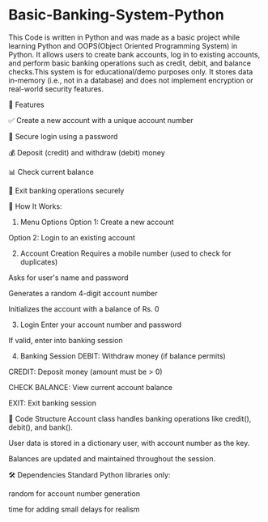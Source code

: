 # Basic-Banking-System-Python

This Code is written in Python and was made as a basic project while learning Python and OOPS(Object Oriented Programming System) in Python. It allows users to create bank accounts, log in to existing accounts, and perform basic banking operations such as credit, debit, and balance checks.This system is for educational/demo purposes only. It stores data in-memory (i.e., not in a database) and does not implement encryption or real-world security features.

🚀 Features

✅ Create a new account with a unique account number

🔐 Secure login using a password

💰 Deposit (credit) and withdraw (debit) money

📊 Check current balance

🚪 Exit banking operations securely

📂 How It Works:

1. Menu Options
Option 1: Create a new account

Option 2: Login to an existing account

2. Account Creation
Requires a mobile number (used to check for duplicates)

Asks for user's name and password

Generates a random 4-digit account number

Initializes the account with a balance of Rs. 0

3. Login
Enter your account number and password

If valid, enter into banking session

4. Banking Session
DEBIT: Withdraw money (if balance permits)

CREDIT: Deposit money (amount must be > 0)

CHECK BALANCE: View current account balance

EXIT: Exit banking session

🧾 Code Structure
Account class handles banking operations like credit(), debit(), and bank().

User data is stored in a dictionary user, with account number as the key.

Balances are updated and maintained throughout the session.

🛠️ Dependencies
Standard Python libraries only:

random for account number generation

time for adding small delays for realism
